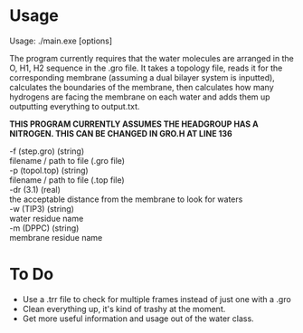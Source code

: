 # Usage
Usage: ./main.exe [options]

The program currently requires that the water molecules are arranged in the O, H1, H2 sequence in the .gro file.
It takes a topology file, reads it for the corresponding membrane (assuming a dual bilayer system is inputted),
calculates the boundaries of the membrane, then calculates how many hydrogens are facing the membrane on each water and adds them up
outputting everything to output.txt.

**THIS PROGRAM CURRENTLY ASSUMES THE HEADGROUP HAS A NITROGEN. THIS CAN BE CHANGED IN GRO.H AT LINE 136**

-f (step.gro) (string)  
   	filename / path to file (.gro file)  
-p (topol.top) (string)  
	filename / path to file (.top file)  
-dr (3.1) (real)  
   	the acceptable distance from the membrane to look for waters  
-w (TIP3) (string)  
	water residue name  
-m (DPPC) (string)  
	membrane residue name  
	
# To Do
- Use a .trr file to check for multiple frames instead of just one with a .gro
- Clean everything up, it's kind of trashy at the moment.
- Get more useful information and usage out of the water class.
